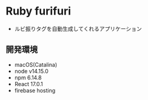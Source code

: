 # Ruby furifuri

- ルビ振りタグを自動生成してくれるアプリケーション

## 開発環境
- macOS(Catalina)
- node v14.15.0
- npm 6.14.8
- React 17.0.1
- firebase hosting

